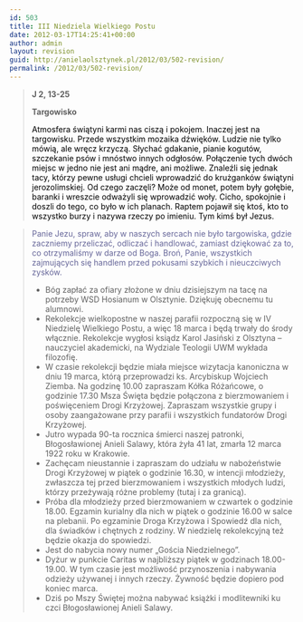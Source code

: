 ```yaml
---
id: 503
title: III Niedziela Wielkiego Postu
date: 2012-03-17T14:25:41+00:00
author: admin
layout: revision
guid: http://anielaolsztynek.pl/2012/03/502-revision/
permalink: /2012/03/502-revision/
---
```

> **J 2, 13-25**
> 
> **Targowisko**
> 
> <span style="color: #000000;">Atmosfera świątyni karmi nas ciszą i pokojem. Inaczej jest na targowisku. Przede wszystkim mozaika dźwięków. Ludzie nie tylko mówią, ale wręcz krzyczą. Słychać gdakanie, pianie kogutów, szczekanie psów i mnóstwo innych odgłosów. Połączenie tych dwóch miejsc w jedno nie jest ani mądre, ani możliwe. Znaleźli się jednak tacy, którzy pewne usługi chcieli wprowadzić do krużganków świątyni jerozolimskiej. Od czego zaczęli? Może od monet, potem były gołębie, baranki i wreszcie odważyli się wprowadzić woły. Cicho, spokojnie i doszli do tego, co było w ich planach. Raptem pojawił się ktoś, kto to wszystko burzy i nazywa rzeczy po imieniu. Tym kimś był Jezus.</span>

> <span style="color: #666699;">Panie Jezu, spraw, aby w naszych sercach nie było targowiska, gdzie zaczniemy przeliczać, odliczać i handlować, zamiast dziękować za to, co otrzymaliśmy w darze od Boga. Broń, Panie, wszystkich zajmujących się handlem przed pokusami szybkich i nieuczciwych zysków.</span>
> 
>   * <span style="font-style: normal;">Bóg zapłać za ofiary złożone w dniu dzisiejszym na tacę na potrzeby WSD Hosianum w Olsztynie. Dziękuję obecnemu tu alumnowi.</span>
>   * <span style="font-style: normal;">Rekolekcje wielkopostne w naszej parafii rozpoczną się w IV Niedzielę Wielkiego Postu, a więc 18 marca i będą trwały do środy włącznie. Rekolekcje wygłosi ksiądz Karol Jasiński z Olsztyna &#8211; nauczyciel akademicki, na Wydziale Teologii UWM wykłada filozofię. </span>
>   * <span style="font-style: normal;">W czasie rekolekcji będzie miała miejsce wizytacja kanoniczna w dniu 19 marca, którą przeprowadzi ks. Arcybiskup Wojciech Ziemba. Na godzinę 10.00 zapraszam Kółka Różańcowe, o godzinie 17.30 Msza Święta będzie połączona z bierzmowaniem i poświęceniem Drogi Krzyżowej. Zapraszam wszystkie grupy i osoby zaangażowane przy parafii i wszystkich fundatorów Drogi Krzyżowej.</span>
>   * <span style="font-style: normal;">Jutro wypada 90-ta rocznica śmierci naszej patronki, Błogosławionej Anieli Salawy, która żyła 41 lat, zmarła 12 marca 1922 roku w Krakowie.</span>
>   * <span style="font-style: normal;">Zachęcam nieustannie i zapraszam do udziału w nabożeństwie Drogi Krzyżowej w piątek o godzinie 16.30, w intencji młodzieży, zwłaszcza tej przed bierzmowaniem i wszystkich młodych ludzi, którzy przeżywają różne problemy (tutaj i za granicą).</span>
>   * <span style="font-style: normal;">Próba dla młodzieży przed bierzmowaniem w czwartek o godzinie 18.00. Egzamin kurialny dla nich w piątek o godzinie 16.00 w salce na plebanii. Po egzaminie Droga Krzyżowa i Spowiedź dla nich, dla świadków i chętnych z rodziny. W niedzielę rekolekcyjną też będzie okazja do spowiedzi.</span>
>   * <span style="font-style: normal;">Jest do nabycia nowy numer &#8222;Gościa Niedzielnego&#8221;.</span>
>   * <span style="font-style: normal;">Dyżur w punkcie Caritas w najbliższy piątek w godzinach 18.00-19.00. W tym czasie jest możliwość przynoszenia i nabywania odzieży używanej i innych rzeczy. Żywność będzie dopiero pod koniec marca.</span>
>   * <span style="font-style: normal;">Dziś po Mszy Świętej można nabywać książki i modlitewniki ku czci Błogosławionej Anieli Salawy.</span>

<span style="color: #666699;"><br /> </span>